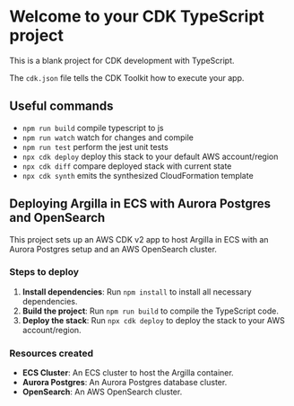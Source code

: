 # Welcome to your CDK TypeScript project

This is a blank project for CDK development with TypeScript.

The `cdk.json` file tells the CDK Toolkit how to execute your app.

## Useful commands

* `npm run build`   compile typescript to js
* `npm run watch`   watch for changes and compile
* `npm run test`    perform the jest unit tests
* `npx cdk deploy`  deploy this stack to your default AWS account/region
* `npx cdk diff`    compare deployed stack with current state
* `npx cdk synth`   emits the synthesized CloudFormation template

## Deploying Argilla in ECS with Aurora Postgres and OpenSearch

This project sets up an AWS CDK v2 app to host Argilla in ECS with an Aurora Postgres setup and an AWS OpenSearch cluster.

### Steps to deploy

1. **Install dependencies**: Run `npm install` to install all necessary dependencies.
2. **Build the project**: Run `npm run build` to compile the TypeScript code.
3. **Deploy the stack**: Run `npx cdk deploy` to deploy the stack to your AWS account/region.

### Resources created

- **ECS Cluster**: An ECS cluster to host the Argilla container.
- **Aurora Postgres**: An Aurora Postgres database cluster.
- **OpenSearch**: An AWS OpenSearch cluster.
